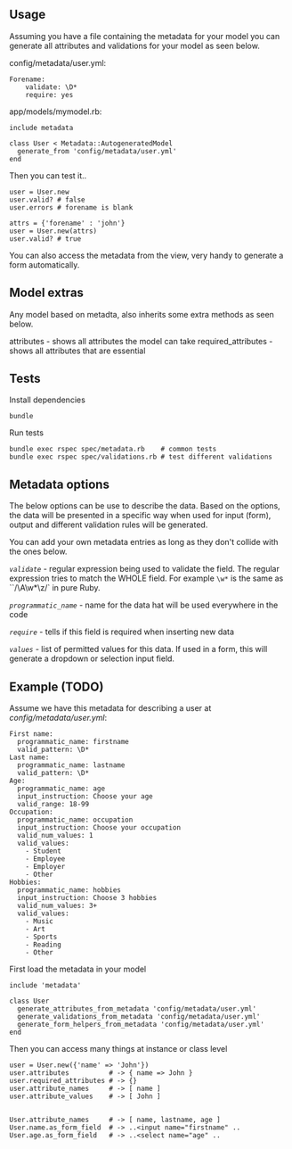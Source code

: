 Usage
-----

Assuming you have a file containing the metadata for your model you can generate all attributes and validations for your model as seen below.

config/metadata/user.yml:

    Forename:
        validate: \D*
        require: yes


app/models/mymodel.rb:

    include metadata

    class User < Metadata::AutogeneratedModel
      generate_from 'config/metadata/user.yml'
    end


Then you can test it..

    user = User.new
    user.valid? # false
    user.errors # forename is blank

    attrs = {'forename' : 'john'}
    user = User.new(attrs)
    user.valid? # true

You can also access the metadata from the view, very handy to generate a form automatically.


Model extras
------------
Any model based on metadta, also inherits some extra methods as seen below.

attributes - shows all attributes the model can take
required_attributes - shows all attributes that are essential



Tests
-----

Install dependencies

    bundle

Run tests

    bundle exec rspec spec/metadata.rb    # common tests
    bundle exec rspec spec/validations.rb # test different validations


Metadata options
-------------------

The below options can be use to describe the data. Based on the options, the data
will be presented in a specific way when used for input (form), output and different
validation rules will be generated.

You can add your own metadata entries as long as they don't collide with the ones below.

*`validate`* - regular expression being used to validate the field. The regular expression tries to match the WHOLE field. For example `\w*` is the same as ``/\A\w*\z/` in pure Ruby.

*`programmatic_name`* - name for the data hat will be used everywhere in the code

*`require`* - tells if this field is required when inserting new data

*`values`* - list of permitted values for this data. If used in a form, this will
             generate a dropdown or selection input field.


Example (TODO)
-------

Assume we have this metadata for describing a user at *config/metadata/user.yml*:
```
First name:
  programmatic_name: firstname
  valid_pattern: \D*
Last name:
  programmatic_name: lastname
  valid_pattern: \D*
Age:
  programmatic_name: age
  input_instruction: Choose your age
  valid_range: 18-99
Occupation:
  programmatic_name: occupation
  input_instruction: Choose your occupation
  valid_num_values: 1
  valid_values:
    - Student
    - Employee
    - Employer
    - Other
Hobbies:
  programmatic_name: hobbies
  input_instruction: Choose 3 hobbies
  valid_num_values: 3+
  valid_values:
    - Music
    - Art
    - Sports
    - Reading
    - Other
```

First load the metadata in your model
```
include 'metadata'

class User
  generate_attributes_from_metadata 'config/metadata/user.yml'
  generate_validations_from_metadata 'config/metadata/user.yml'
  generate_form_helpers_from_metadata 'config/metadata/user.yml'
end
```

Then you can access many things at instance or class level
```
user = User.new({'name' => 'John'})
user.attributes          # -> { name => John }
user.required_attributes # -> {}
user.attribute_names     # -> [ name ]
user.attribute_values    # -> [ John ]


User.attribute_names     # -> [ name, lastname, age ]
User.name.as_form_field  # -> ..<input name="firstname" ..
User.age.as_form_field   # -> ..<select name="age" ..
```
